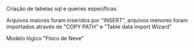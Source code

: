 Criação de tabelas sql e queries específicas.

Arquivos maiores foram inseridos por "INSERT", arquivos menores foram importados através de "COPY PATH" e "Table data import Wizard"

Modelo lógico "Floco de Neve"
